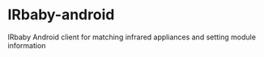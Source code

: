 # IRbaby-android

IRbaby Android client for matching infrared appliances and setting module information